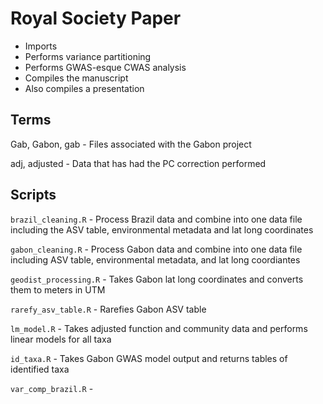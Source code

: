 # Royal Society Paper
- Imports 
- Performs variance partitioning
- Performs GWAS-esque CWAS analysis
- Compiles the manuscript
- Also compiles a presentation

## Terms
Gab, Gabon, gab - Files associated with the Gabon project

adj, adjusted - Data that has had the PC correction performed

## Scripts
`brazil_cleaning.R` - Process Brazil data and combine into one data file
including the ASV table, environmental metadata and lat long coordinates

`gabon_cleaning.R` - Process Gabon data and combine into one data file including
ASV table, environmental metadata, and lat long coordiantes

`geodist_processing.R` - Takes Gabon lat long coordinates and converts them to
meters in UTM

`rarefy_asv_table.R` - Rarefies Gabon ASV table

`lm_model.R` - Takes adjusted function and community data and performs linear
models for all taxa

`id_taxa.R` - Takes Gabon GWAS model output and returns tables of identified
taxa

`var_comp_brazil.R` - 

